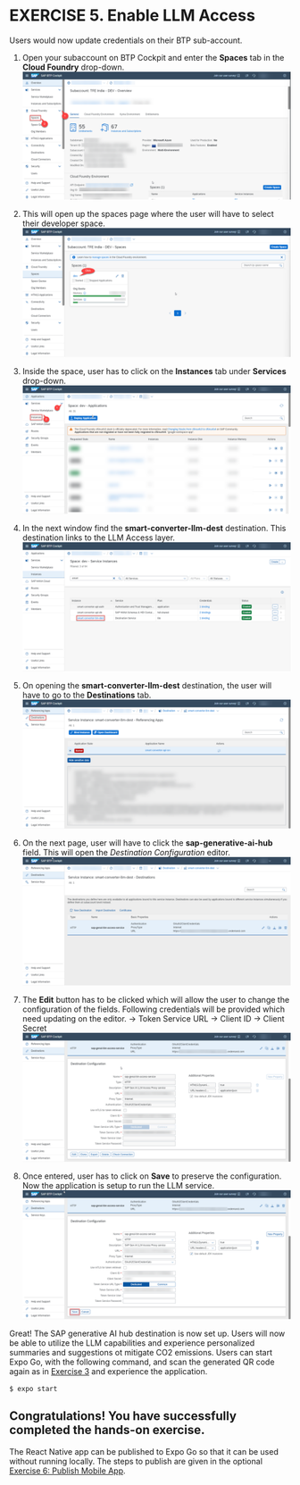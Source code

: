 # EXERCISE 5. Enable LLM Access

Users would now update credentials on their BTP sub-account.

1. Open your subaccount on BTP Cockpit and enter the **Spaces** tab in the **Cloud Foundry** drop-down.
![auth1](../assets/auth_1.png)

2. This will open up the spaces page where the user will have to select their developer space.
![auth2](../assets/auth_2.png)

3. Inside the space, user has to click on the **Instances** tab under **Services** drop-down.
![auth4](../assets/auth_4.png)

4. In the next window find the **smart-converter-llm-dest** destination. This destination links to the LLM Access layer. 
![auth5](../assets/auth_5.png)

5. On opening the **smart-converter-llm-dest** destination, the user will have to go to the **Destinations** tab.
![auth6](../assets/auth_6.png)

6. On the next page, user will have to click the **sap-generative-ai-hub** field. This will open the _Destination Configuration_ editor. 
![auth7](../assets/auth_7.png)

7. The **Edit** button has to be clicked which will allow the user to change the configuration of the fields. Following credentials will be provided which need updating on the editor.
-> Token Service URL
-> Client ID
-> Client Secret
![auth8](../assets/auth_8.png)

8. Once entered, user has to click on **Save** to preserve the configuration. Now the application is setup to run the LLM service.
![auth9](../assets/auth_9.png)

Great! The SAP generative AI hub destination is now set up. Users will now be able to utilize the LLM capabilities and experience personalized summaries and suggestions ot mitigate CO2 emissions. Users can start Expo Go, with the following command, and scan the generated QR code again as in [Exercise 3](../ex3.3/Run_Mobile_App_Local.md) and experience the application.

```console
$ expo start
```

## Congratulations! You have successfully completed the hands-on exercise.

The React Native app can be published to Expo Go so that it can be used without running locally. The steps to publish are given in the optional [Exercise 6: Publish Mobile App](../ex3.6/README.md).

